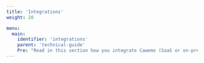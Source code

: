 ```yaml
---
title: 'Integrations'
weight: 20

menu:
  main:
    identifier: 'integrations'
    parent: 'technical-guide'
    Pre: "Read in this section how you integrate Cawemo (SaaS or on-premises) with the Camunda Platform Engine or the Camunda Modeler."
---
```

